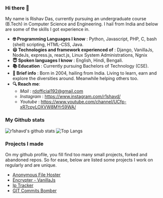 ### Hi there 👋

My name is Rishav Das, currently pursuing an undergraduate course (B.Tech) in Computer Science and Engineering. I hail from India and below are some of the skills I got experience in.

* __🤓 Programming Languages I know__ : Python, Javascript, PHP, C, bash (shell) scripting, HTML-CSS, Java.
* __😃 Technologies and framework experienced of__ : Django, VanillaJs, NodeJs, express.js, react.js, Linux System Administrations, Ngnix
* __😇 Spoken languages I know__ : English, Hindi, Bengali.
* __📚 Education__ : Currently pursuing Bachelors of Technology (CSE).
* __📃 Brief info__ : Born in 2004, hailing from India. Living to learn, earn and explore the diversities around. Meanwhile helping others too.
* __🔍 Reach me__:
  * _Mail_ : rdofficial192@gmail.com
  * _Instagram_ : https://www.instagram.com/r1shavd/
  * _Youtube_ : https://www.youtube.com/channel/UCfp-xR7cpyLOXVW8MYr59WA/

### My Github stats

![r1shavd's github stats](https://github-readme-streak-stats.herokuapp.com/?user=r1shavd&theme=chartreuse-dark&hide_border=True)
![Top Langs](https://github-readme-stats.vercel.app/api/top-langs/?username=r1shavd&theme=gotham)

### Projects I made

On my github profile, you fill find too many small projects, forked and abandoned repos. So for ease, below are listed some projects I work on regularly and are unique.
* [Anonymous File Hoster](https://github.com/r1shavd/NodeJsAnonHtmlHoster/)
* [Encrypter - VanillaJs](https://github.com/r1shavd/VanillaJsEncrypter/)
* [Ip Tracker](https://github.com/r1shavd/ip-tracker-py/)
* [GIT Commits Bomber](https://github.com/r1shavd/git-commits-bomber/)
